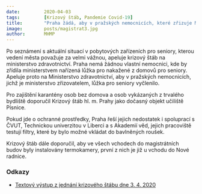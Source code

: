 ```yaml
---
date:         2020-04-03
tags:         [Krizový štáb, Pandemie Covid-19]
title:        "Praha žádá, aby v pražských nemocnicích, které zřizuje Ministerstvo zdravotnictví, byla vyčleněna lůžka pro seniory"
image: 	      posts/magistrat3.jpg
author:       MHMP
---
```


Po seznámení s aktuální situací v pobytových zařízeních pro seniory, kterou vedení města považuje za velmi vážnou, apeluje krizový štáb na ministerstvo zdravotnictví. Praha nemá žádnou vlastní nemocnici, kde by zřídila ministerstvem nařízená lůžka pro nakažené z domovů pro seniory. Apeluje proto na Ministerstvo zdravotnictví, aby v pražských nemocnicích, jichž je ministerstvo zřizovatelem, lůžka pro seniory vyčlenilo.

Pro zajištění karantény osob bez domova a osob vykázaných z trvalého bydliště doporučil Krizový štáb hl. m. Prahy jako dočasný objekt učiliště Písnice.

Pokud jde o ochranné prostředky, Praha řeší jejich nedostatek i spoluprací s ČVUT, Technickou univerzitou v Liberci a s Akademií věd, jejich pracoviště testují filtry, které by bylo možné vkládat do bavlněných roušek.

Krizový štáb dále doporučil, aby ve všech vchodech do magistrátních budov byly instalovány termokamery, první z nich je již u vchodu do Nové radnice.

### Odkazy 

* [Textový výstup z jednání krizového štábu dne 3. 4. 2020](/assets/pdf/ks-vystup5.pdf)
